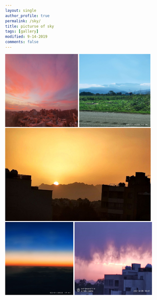 ```yaml
---
layout: single
author_profile: true
permalink: /sky/
title: picturse of sky
tags: [gallery]
modified: 9-14-2019
comments: false
---
```


  <img 
  src="assets/images/a.jpg"
  alt=sky
  width=235
  height=235
  />
  <img 
  src="assets/images/c.jpg"
  alt=sky
  width=230
  height=235
  />
  <img 
  src="assets/images/b.jpg"
  alt=sky
  width=470
  height=300
  />
  <img 
  src="assets/images/d.jpg"
  alt=sky
  width=220
  height=235
  />
  <img 
  src="assets/images/e.jpg"
  alt=sky
  width=250
  height=235
  />
  




